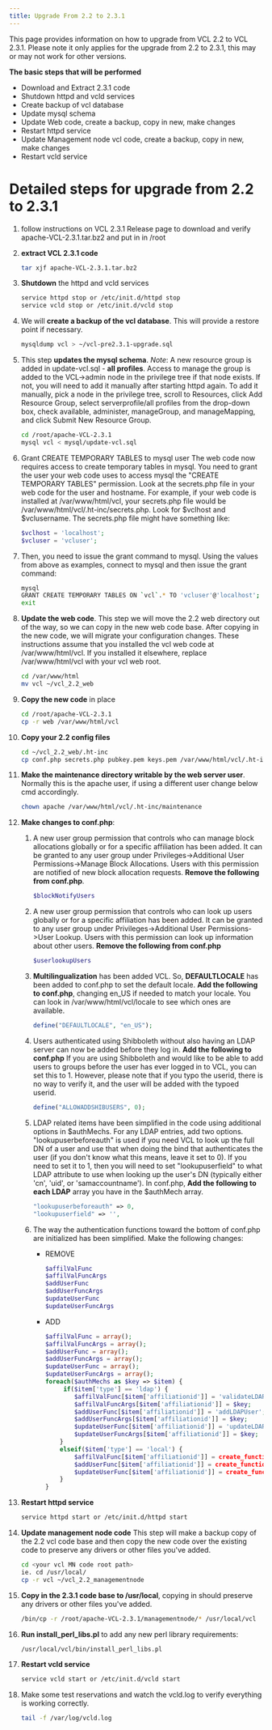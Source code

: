 ```yaml
---
title: Upgrade From 2.2 to 2.3.1
---
```


This page provides information on how to upgrade from VCL 2.2 to VCL 2.3.1. Please note it only applies for the upgrade from 2.2 to 2.3.1, 
this may or may not work for other versions.

**The basic steps that will be performed**

 - Download and Extract 2.3.1 code
 - Shutdown httpd and vcld services
 - Create backup of vcl database
 - Update mysql schema
 - Update Web code, create a backup, copy in new, make changes
 - Restart httpd service
 - Update Management node vcl code, create a backup, copy in new, make changes
 - Restart vcld service
 
# Detailed steps for upgrade from 2.2 to 2.3.1 #

1. follow instructions on VCL 2.3.1 Release page to download and verify apache-VCL-2.3.1.tar.bz2 and put in in /root
1. **extract VCL 2.3.1 code**
    
    ```bash
    tar xjf apache-VCL-2.3.1.tar.bz2
    ```

1. **Shutdown** the httpd and vcld services
           
    ```bash
    service httpd stop or /etc/init.d/httpd stop
    service vcld stop or /etc/init.d/vcld stop
    ```

1. We will **create a backup of the vcl database**. This will provide a restore point if necessary.

    ```bash
    mysqldump vcl > ~/vcl-pre2.3.1-upgrade.sql
    ```

1. This step **updates the mysql schema**. *Note*: A new resource group is added in update-vcl.sql - **all profiles**. 
Access to manage the group is added to the VCL->admin node in the privilege tree if that node exists. If not, you will 
need to add it manually after starting httpd again. To add it manually, pick a node in the privilege tree, scroll to 
Resources, click Add Resource Group, select serverprofile/all profiles from the drop-down box, check available, 
administer, manageGroup, and manageMapping, and click Submit New Resource Group.

    ```bash
    cd /root/apache-VCL-2.3.1
    mysql vcl < mysql/update-vcl.sql
    ```

1. Grant CREATE TEMPORARY TABLES to mysql user
The web code now requires access to create temporary tables in mysql. You need to grant the user your web code uses 
to access mysql the "CREATE TEMPORARY TABLES" permission. Look at the secrets.php file in your web code for the user 
and hostname. For example, if your web code is installed at /var/www/html/vcl, your secrets.php file would be 
/var/www/html/vcl/.ht-inc/secrets.php. Look for $vclhost and $vclusername. The secrets.php file might have something like:

    ```php
    $vclhost = 'localhost';
    $vcluser = 'vcluser';
    ```

1. Then, you need to issue the grant command to mysql. Using the values from above as examples, connect to mysql and then issue the grant command:

    ```bash
    mysql
    GRANT CREATE TEMPORARY TABLES ON `vcl`.* TO 'vcluser'@'localhost';
    exit
    ```

1. **Update the web code**. This step we will move the 2.2 web directory out of the way, so we can copy in the new 
web code base. After copying in the new code, we will migrate your configuration changes. These instructions assume 
that you installed the vcl web code at /var/www/html/vcl. If you installed it elsewhere, replace /var/www/html/vcl 
with your vcl web root.

    ```bash
    cd /var/www/html
    mv vcl ~/vcl_2.2_web
    ```

1. **Copy the new code** in place
	
    ```bash
    cd /root/apache-VCL-2.3.1
    cp -r web /var/www/html/vcl
    ```

1. **Copy your 2.2 config files**
	
    ```bash
    cd ~/vcl_2.2_web/.ht-inc
    cp conf.php secrets.php pubkey.pem keys.pem /var/www/html/vcl/.ht-inc
    ```

1. **Make the maintenance directory writable by the web server user**. Normally this is the apache user,  if using a 
different user change below cmd accordingly.
	
    ```bash
    chown apache /var/www/html/vcl/.ht-inc/maintenance
    ```

1. **Make changes to conf.php**:

    1. A new user group permission that controls who can manage block allocations globally or for a specific affiliation 
    has been added. It can be granted to any user group under Privileges->Additional User Permissions->Manage Block Allocations. 
    Users with this permission are notified of new block allocation requests. **Remove the following from conf.php**.
	
        ```php
        $blockNotifyUsers
        ```

    1. A new user group permission that controls who can look up users globally or for a specific affiliation has been 
added. It can be granted to any user group under Privileges->Additional User Permissions->User Lookup. Users with this 
permission can look up information about other users. **Remove the following from conf.php** 
	
        ```php
        $userlookupUsers
        ```

    1. **Multilingualization** has been added VCL. So, **DEFAULTLOCALE** has been added to conf.php to set the default 
locale. **Add the following to conf.php**, changing en_US if needed to match your locale. You can look in 
/var/www/html/vcl/locale to see which ones are available.
	
        ```php
        define("DEFAULTLOCALE", "en_US");
        ```

    1. Users authenticated using Shibboleth without also having an LDAP server can now be added before they log in. **Add 
the following to conf.php**  If you are using Shibboleth and would like to be able to add users to groups before the user 
has ever logged in to VCL, you can set this to 1. However, please note that if you typo the userid, there is no way to 
verify it, and the user will be added with the typoed userid.
	
        ```php
        define("ALLOWADDSHIBUSERS", 0);
        ```

    1. LDAP related items have been simplified in the code using additional options in $authMechs. For any LDAP entries, 
add two options. "lookupuserbeforeauth" is used if you need VCL to look up the full DN of a user and use that when doing 
the bind that authenticates the user (if you don't know what this means, leave it set to 0). If you need to set it to 1, 
then you will need to set "lookupuserfield" to what LDAP attribute to use when looking up the user's DN 
(typically either 'cn', 'uid', or 'samaccountname'). In conf.php, **Add the following to each LDAP** array you have in the $authMech array.
	
        ```php
        "lookupuserbeforeauth" => 0,
        "lookupuserfield" => '',
        ```

    1. The way the authentication functions toward the bottom of conf.php are initialized has been simplified. Make the following changes:

        * REMOVE

            ```php
            $affilValFunc
            $affilValFuncArgs 
            $addUserFunc
            $addUserFuncArgs
            $updateUserFunc
            $updateUserFuncArgs
            ```
   
        * ADD

            ```php
            $affilValFunc = array();
            $affilValFuncArgs = array();
            $addUserFunc = array();
            $addUserFuncArgs = array();
            $updateUserFunc = array();
            $updateUserFuncArgs = array();
            foreach($authMechs as $key => $item) {
                 if($item['type'] == 'ldap') {
                    $affilValFunc[$item['affiliationid']] = 'validateLDAPUser';
                    $affilValFuncArgs[$item['affiliationid']] = $key;
                    $addUserFunc[$item['affiliationid']] = 'addLDAPUser';
                    $addUserFuncArgs[$item['affiliationid']] = $key;
                    $updateUserFunc[$item['affiliationid']] = 'updateLDAPUser';
                    $updateUserFuncArgs[$item['affiliationid']] = $key;
                }
                elseif($item['type'] == 'local') {
                    $affilValFunc[$item['affiliationid']] = create_function('', 'return 0;');
                    $addUserFunc[$item['affiliationid']] = create_function('', 'return NULL;');
                    $updateUserFunc[$item['affiliationid']] = create_function('', 'return NULL;');
                }
            }
            ```

1. **Restart httpd service**

    ```bash
    service httpd start or /etc/init.d/httpd start
    ```

1. **Update management node code** This step will make a backup copy of the 2.2 vcl code base and then copy the new code 
over the existing code to preserve any drivers or other files you've added.
	
    ```bash
    cd <your vcl MN code root path>
    ie. cd /usr/local/
    cp -r vcl ~/vcl_2.2_managementnode
    ```

1. **Copy in the 2.3.1 code base to /usr/local**, copying in should preserve any drivers or other files you've added.
	
    ```bash
    /bin/cp -r /root/apache-VCL-2.3.1/managementnode/* /usr/local/vcl
    ```

1. **Run install_perl_libs.pl** to add any new perl library requirements:
	
    ```bash
    /usr/local/vcl/bin/install_perl_libs.pl
    ```

1. **Restart vcld service**
	
    ```bash
    service vcld start or /etc/init.d/vcld start
    ```

1. Make some test reservations and watch the vcld.log to verify everything is working correctly.

    ```bash
    tail -f /var/log/vcld.log
    ```
